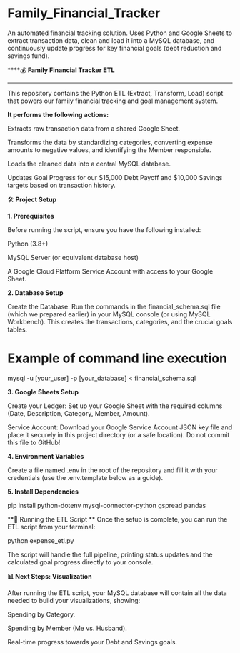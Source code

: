 # Family_Financial_Tracker
An automated financial tracking solution. Uses Python and Google Sheets to extract transaction data, clean and load it into a MySQL database, and continuously update progress for key financial goals (debt reduction and savings fund).

****💰 **Family Financial Tracker ETL**
********
This repository contains the Python ETL (Extract, Transform, Load) script that powers our family financial tracking and goal management system.

**It performs the following actions:**

Extracts raw transaction data from a shared Google Sheet.

Transforms the data by standardizing categories, converting expense amounts to negative values, and identifying the Member responsible.

Loads the cleaned data into a central MySQL database.

Updates Goal Progress for our $15,000 Debt Payoff and $10,000 Savings targets based on transaction history.

🛠️ **Project Setup**

**1. Prerequisites**

Before running the script, ensure you have the following installed:

Python (3.8+)

MySQL Server (or equivalent database host)

A Google Cloud Platform Service Account with access to your Google Sheet.

**2. Database Setup**

Create the Database: Run the commands in the financial_schema.sql file (which we prepared earlier) in your MySQL console (or using MySQL Workbench). This creates the transactions, categories, and the crucial goals tables.

# Example of command line execution
mysql -u [your_user] -p [your_database] < financial_schema.sql


**3. Google Sheets Setup**

Create your Ledger: Set up your Google Sheet with the required columns (Date, Description, Category, Member, Amount).

Service Account: Download your Google Service Account JSON key file and place it securely in this project directory (or a safe location). Do not commit this file to GitHub!

**4. Environment Variables**

Create a file named .env in the root of the repository and fill it with your credentials (use the .env.template below as a guide).

**5. Install Dependencies**

pip install python-dotenv mysql-connector-python gspread pandas


**🏃 Running the ETL Script
**
Once the setup is complete, you can run the ETL script from your terminal:

python expense_etl.py


The script will handle the full pipeline, printing status updates and the calculated goal progress directly to your console.

**📊 Next Steps: Visualization**

After running the ETL script, your MySQL database will contain all the data needed to build your visualizations, showing:

Spending by Category.

Spending by Member (Me vs. Husband).

Real-time progress towards your Debt and Savings goals.
